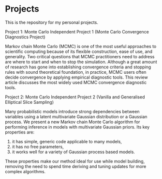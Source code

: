# Projects  

This is the repository for my personal projects.

Project 1: Monte Carlo Independent Project 1 (Monte Carlo Convergence Diagnostics Project)

Markov chain Monte Carlo (MCMC) is one of the most useful approaches to scientific computing because of its flexible construction, ease of use, and generality. Two critical questions that MCMC practitioners need to address are where to start and when to stop the simulation. Although a great amount of research has gone into establishing convergence criteria and stopping rules with sound theoretical foundation, in practice, MCMC users often decide convergence by applying empirical diagnostic tools. This review article discusses the most widely used MCMC convergence diagnostic tools. 

Project 2: Monte Carlo Independent Project 2 (Vanilla and Generalised Elliptical Slice Sampling)

Many probabilistic models introduce strong dependencies between variables using a latent multivariate Gaussian distribution or a Gaussian process. We present a new Markov chain
Monte Carlo algorithm for performing inference in models with multivariate Gaussian priors. Its key properties are: 

1) it has simple, generic code applicable to many models,
2) it has no free parameters, 
3) it works well for a variety of Gaussian process based models.

These properties make our method ideal for use while model building, removing the need to spend time deriving and tuning updates for more complex algorithms.

